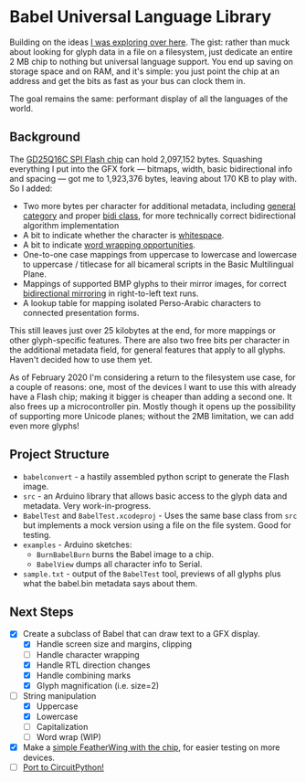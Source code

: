 # Babel Universal Language Library

Building on the ideas [I was exploring over here](https://github.com/joeycastillo/Adafruit-GFX-Library). The gist: rather than muck about looking for glyph data in a file on a filesystem, just dedicate an entire 2 MB chip to nothing but universal language support. You end up saving on storage space and on RAM, and it's simple: you just point the chip at an address and get the bits as fast as your bus can clock them in.

The goal remains the same: performant display of all the languages of the world.

## Background

The [GD25Q16C SPI Flash chip](https://www.digikey.com/product-detail/en/GD25Q16CTIGR/1970-1010-1-ND/9484760/) can hold 2,097,152 bytes. Squashing everything I put into the GFX fork — bitmaps, width, basic bidirectional info and spacing — got me to 1,923,376 bytes, leaving about 170 KB to play with. So I added: 

* Two more bytes per character for additional metadata, including [general category](https://en.wikipedia.org/wiki/Template:General_Category_(Unicode)) and proper [bidi class](https://en.wikipedia.org/wiki/Template:Bidi_Class_(Unicode)), for more technically correct bidirectional algorithm implementation
* A bit to indicate whether the character is [whitespace](https://www.unicode.org/Public/UCD/latest/ucd/PropList.txt).
* A bit to indicate [word wrapping opportunities](https://www.unicode.org/Public/UCD/latest/ucd/LineBreak.txt).
* One-to-one case mappings from uppercase to lowercase and lowercase to uppercase / titlecase for all bicameral scripts in the Basic Multilingual Plane.
* Mappings of supported BMP glyphs to their mirror images, for correct [bidirectional mirroring](https://www.unicode.org/Public/UCD/latest/ucd/BidiMirroring.txt) in right-to-left text runs.
* A lookup table for mapping isolated Perso-Arabic characters to connected presentation forms.

This still leaves just over 25 kilobytes at the end, for more mappings or other glyph-specific features. There are also two free bits per character in the additional metadata field, for general features that apply to all glyphs. Haven't decided how to use them yet.

As of February 2020 I'm considering a return to the filesystem use case, for a couple of reasons: one, most of the devices I want to use this with already have a Flash chip; making it bigger is cheaper than adding a second one. It also frees up a microcontroller pin. Mostly though it opens up the possibility of supporting more Unicode planes; without the 2MB limitation, we can add even more glyphs!

## Project Structure

* `babelconvert` - a hastily assembled python script to generate the Flash image.
* `src` - an Arduino library that allows basic access to the glyph data and metadata. Very work-in-progress.
* `BabelTest` and `BabelTest.xcodeproj` - Uses the same base class from `src` but implements a mock version using a file on the file system. Good for testing.
* `examples` - Arduino sketches: 
  - `BurnBabelBurn` burns the Babel image to a chip. 
  - `BabelView` dumps all character info to Serial. 
* `sample.txt` - output of the `BabelTest` tool, previews of all glyphs plus what the babel.bin metadata says about them.

## Next Steps

- [X] Create a subclass of Babel that can draw text to a GFX display.
  - [X] Handle screen size and margins, clipping
  - [ ] Handle character wrapping
  - [X] Handle RTL direction changes
  - [X] Handle combining marks
  - [X] Glyph magnification (i.e. size=2)
- [ ] String manipulation
  - [X] Uppercase
  - [X] Lowercase
  - [ ] Capitalization
  - [ ] Word wrap (WIP)
- [X] Make a [simple FeatherWing with the chip](https://github.com/joeycastillo/Feather-Projects/tree/master/Experiments), for easier testing on more devices. 
- [ ] [Port to CircuitPython!](https://github.com/joeycastillo/babel/tree/master/CircuitPython/babel)
